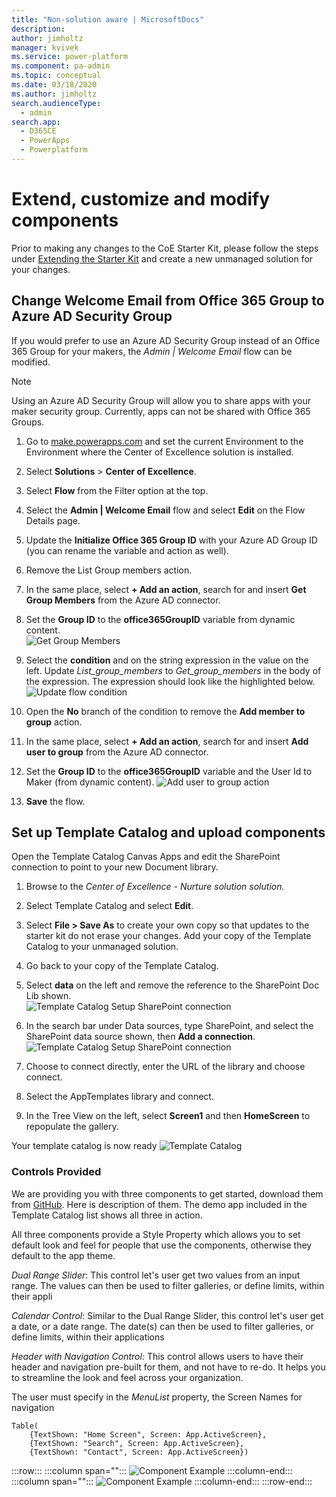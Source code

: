 ```yaml
---
title: "Non-solution aware | MicrosoftDocs"
description: 
author: jimholtz
manager: kvivek
ms.service: power-platform
ms.component: pa-admin
ms.topic: conceptual
ms.date: 03/18/2020
ms.author: jimholtz
search.audienceType: 
  - admin
search.app: 
  - D365CE
  - PowerApps
  - Powerplatform
---
```

# Extend, customize and modify components

Prior to making any changes to the CoE Starter Kit, please follow the steps under [Extending the Starter Kit](setup.md#extending-the-starter-kit) and create a new unmanaged solution for your changes.

## Change Welcome Email from Office 365 Group to Azure AD Security Group

If you would prefer to use an Azure AD Security Group instead of an Office 365 Group for your makers, the *Admin \| Welcome Email* flow can be modified.  

>[!NOTE]
>Using an Azure AD Security Group will allow you to share apps with your maker security group. Currently, apps can not be shared with Office 365
Groups.

1. Go to [make.powerapps.com](<https://make.powerapps.com>) and set the current Environment to the Environment where the Center of Excellence solution is installed.

1. Select **Solutions** \> **Center of Excellence**.

1. Select **Flow** from the Filter option at the top.

1. Select the **Admin \| Welcome Email** flow and select **Edit** on the Flow Details page.

1. Update the **Initialize Office 365 Group ID** with your Azure AD Group ID (you can rename the variable and action as well).

1. Remove the List Group members action.

1. In the same place, select **+ Add an action**, search for and insert **Get Group Members** from the Azure AD connector.

1. Set the **Group ID** to the **office365GroupID** variable from dynamic content.<Br> ![Get Group Members](media/coe74.png)

1. Select the **condition** and on the string expression in the value on the left. Update *List_group_members* to *Get_group_members* in the body of the expression. The expression should look like the highlighted below. ![Update flow condition](media/coe75.png)

1. Open the **No** branch of the condition to remove the **Add member to group** action.

1. In the same place, select **+ Add an action**, search for and insert **Add user to group** from the Azure AD connector. 
1. Set the **Group ID** to the **office365GroupID** variable and the User Id to Maker (from dynamic content).  ![Add user to group action](media/coe75.png)

1. **Save** the flow.

## Set up Template Catalog and upload components

Open the Template Catalog Canvas Apps and edit the SharePoint connection to point to your new Document library.

1. Browse to the *Center of Excellence - Nurture solution solution.*
1. Select Template Catalog and select **Edit**.
1. Select **File \> Save As** to create your own copy so that updates to the starter kit do not erase your changes. Add your copy of the Template Catalog to your unmanaged solution.
1. Go back to your copy of the Template Catalog.
1. Select **data** on the left and remove the reference to the SharePoint Doc Lib shown.<Br> ![Template Catalog Setup SharePoint connection](media/coe76.png)

1. In the search bar under Data sources, type SharePoint, and select the SharePoint data source shown, then **Add a connection**. <br>![Template Catalog Setup SharePoint connection](media/coe77.png)

1. Choose to connect directly, enter the URL of the library and choose connect.

1. Select the AppTemplates library and connect.

1. In the Tree View on the left, select **Screen1** and then **HomeScreen** to repopulate the gallery.

Your template catalog is now ready
![Template Catalog](media/coe78.png)

### Controls Provided

We are providing you with three components to get started, download them from [GitHub](https://github.com/microsoft/powerapps-tools/raw/master/Administration/CoEStarterKit/Individual%20Components/CoE%20Starter%20Components.zip). Here is
description of them. The demo app included in the Template Catalog list shows all three in action.

All three components provide a Style Property which allows you to set default look and feel for people that use the components, otherwise they default to the app theme.

*Dual Range Slider*: This control let's user get two values from an input range. The values can then be used to filter galleries, or define limits, within their
appli

*Calendar Control*: Similar to the Dual Range Slider, this control let's user get a date, or a date range. The date(s) can then be used to filter galleries,
or define limits, within their applications

*Header with Navigation Control:* This control allows users to have their header and navigation pre-built for them, and not have to re-do. It helps you to streamline the look and feel across your organization.

The user must specify in the *MenuList* property, the Screen Names for
navigation

```
Table(
    {TextShown: "Home Screen", Screen: App.ActiveScreen},
    {TextShown: "Search", Screen: App.ActiveScreen},
    {TextShown: "Contact", Screen: App.ActiveScreen})
```

:::row:::
   :::column span="":::
      ![Component Example](media/coe79.png)
   :::column-end:::
   :::column span="":::
      ![Component Example](media/coe80.jpg)
   :::column-end:::
:::row-end:::
